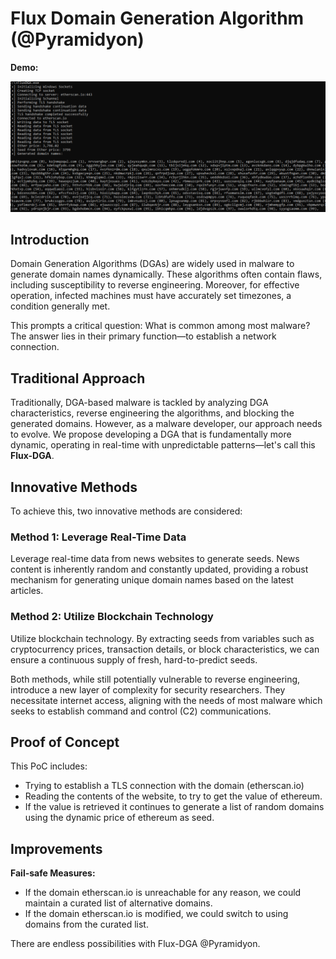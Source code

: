 # Flux Domain Generation Algorithm (@Pyramidyon)
**Demo:** 

[![Flux DGA demo](https://raw.githubusercontent.com/pyramidyon/Flux-Domain-Generation-Algorithm/main/flux-dga.png)](https://github.com/pyramidyon/Flux-Domain-Generation-Algorithm/raw/main/flux-dga-demo.mp4)

## Introduction

Domain Generation Algorithms (DGAs) are widely used in malware to generate domain names dynamically. These algorithms often contain flaws, including susceptibility to reverse engineering. Moreover, for effective operation, infected machines must have accurately set timezones, a condition generally met.

This prompts a critical question: What is common among most malware? The answer lies in their primary function—to establish a network connection.

## Traditional Approach

Traditionally, DGA-based malware is tackled by analyzing DGA characteristics, reverse engineering the algorithms, and blocking the generated domains. However, as a malware developer, our approach needs to evolve. We propose developing a DGA that is fundamentally more dynamic, operating in real-time with unpredictable patterns—let's call this **Flux-DGA**.

## Innovative Methods

To achieve this, two innovative methods are considered:

### Method 1: Leverage Real-Time Data

Leverage real-time data from news websites to generate seeds. News content is inherently random and constantly updated, providing a robust mechanism for generating unique domain names based on the latest articles.

### Method 2: Utilize Blockchain Technology

Utilize blockchain technology. By extracting seeds from variables such as cryptocurrency prices, transaction details, or block characteristics, we can ensure a continuous supply of fresh, hard-to-predict seeds.

Both methods, while still potentially vulnerable to reverse engineering, introduce a new layer of complexity for security researchers. They necessitate internet access, aligning with the needs of most malware which seeks to establish command and control (C2) communications.

## Proof of Concept

This PoC includes:

- Trying to establish a TLS connection with the domain (etherscan.io)
- Reading the contents of the website, to try to get the value of ethereum.
- If the value is retrieved it continues to generate a list of random domains using the dynamic price of ethereum as seed.

## Improvements

**Fail-safe Measures:**

- If the domain etherscan.io is unreachable for any reason, we could maintain a curated list of alternative domains.
- If the domain etherscan.io is modified, we could switch to using domains from the curated list.

There are endless possibilities with Flux-DGA @Pyramidyon.
